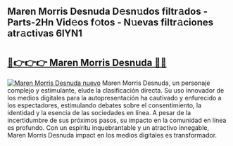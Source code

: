 ## Maren Morris Desnuda D𝚎sn𝚞dos filtr𝚊dos - Parts-2Hn Vid𝚎os f𝚘tos - N𝚞evas filtr𝚊ciones atr𝚊ctivas 6lYN1

# <h2><a href="http://mb0mv14.tromn.icu/?c=Maren+Morris+Desnuda">🔗👉👉👉 Maren Morris Desnuda 🔗🔗</a></h2>

[![Maren Morris Desnuda nuevo](https://i.imgur.com/pEAQMta.gif)](http://mb0mv14.tromn.icu/?c=Maren+Morris+Desnuda)
Maren Morris Desnuda, un personaje complejo y estimulante, elude la clasificación directa. Su uso innovador de los medios digitales para la autopresentación ha cautivado y enfurecido a los espectadores, estimulando debates sobre el consentimiento, la identidad y la esencia de las sociedades en línea. A pesar de la incertidumbre de sus próximos pasos, su impacto en la comunidad en línea es profundo. Con un espíritu inquebrantable y un atractivo innegable, Maren Morris Desnuda impact en los medios digitales es transformador.
